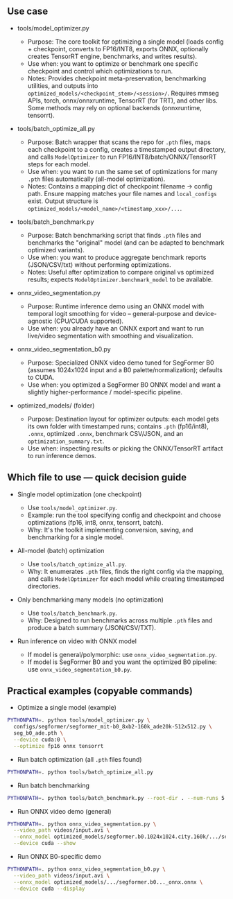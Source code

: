 ## Use case

- tools/model_optimizer.py
  - Purpose: The core toolkit for optimizing a single model (loads config + checkpoint, converts to FP16/INT8, exports ONNX, optionally creates TensorRT engine, benchmarks, and writes results).
  - Use when: you want to optimize or benchmark one specific checkpoint and control which optimizations to run.
  - Notes: Provides checkpoint meta-preservation, benchmarking utilities, and outputs into `optimized_models/<checkpoint_stem>/<session>/`. Requires mmseg APIs, torch, onnx/onnxruntime, TensorRT (for TRT), and other libs. Some methods may rely on optional backends (onnxruntime, tensorrt).

- tools/batch_optimize_all.py
  - Purpose: Batch wrapper that scans the repo for `.pth` files, maps each checkpoint to a config, creates a timestamped output directory, and calls `ModelOptimizer` to run FP16/INT8/batch/ONNX/TensorRT steps for each model.
  - Use when: you want to run the same set of optimizations for many `.pth` files automatically (all-model optimization).
  - Notes: Contains a mapping dict of checkpoint filename → config path. Ensure mapping matches your file names and `local_configs` exist. Output structure is `optimized_models/<model_name>/<timestamp_xxx>/...`.

- tools/batch_benchmark.py
  - Purpose: Batch benchmarking script that finds `.pth` files and benchmarks the "original" model (and can be adapted to benchmark optimized variants).
  - Use when: you want to produce aggregate benchmark reports (JSON/CSV/txt) without performing optimizations.
  - Notes: Useful after optimization to compare original vs optimized results; expects `ModelOptimizer.benchmark_model` to be available.

- onnx_video_segmentation.py
  - Purpose: Runtime inference demo using an ONNX model with temporal logit smoothing for video – general-purpose and device-agnostic (CPU/CUDA supported).
  - Use when: you already have an ONNX export and want to run live/video segmentation with smoothing and visualization.

- onnx_video_segmentation_b0.py
  - Purpose: Specialized ONNX video demo tuned for SegFormer B0 (assumes 1024x1024 input and a B0 palette/normalization); defaults to CUDA.
  - Use when: you optimized a SegFormer B0 ONNX model and want a slightly higher-performance / model-specific pipeline.

- optimized_models/ (folder)
  - Purpose: Destination layout for optimizer outputs: each model gets its own folder with timestamped runs; contains `.pth` (fp16/int8), `.onnx`, optimized `.onnx`, benchmark CSV/JSON, and an `optimization_summary.txt`.
  - Use when: inspecting results or picking the ONNX/TensorRT artifact to run inference demos.

## Which file to use — quick decision guide

- Single model optimization (one checkpoint)
  - Use `tools/model_optimizer.py`.
  - Example: run the tool specifying config and checkpoint and choose optimizations (fp16, int8, onnx, tensorrt, batch).
  - Why: It's the toolkit implementing conversion, saving, and benchmarking for a single model.

- All-model (batch) optimization
  - Use `tools/batch_optimize_all.py`.
  - Why: It enumerates `.pth` files, finds the right config via the mapping, and calls `ModelOptimizer` for each model while creating timestamped directories.

- Only benchmarking many models (no optimization)
  - Use `tools/batch_benchmark.py`.
  - Why: Designed to run benchmarks across multiple `.pth` files and produce a batch summary (JSON/CSV/TXT).

- Run inference on video with ONNX model
  - If model is general/polymorphic: use `onnx_video_segmentation.py`.
  - If model is SegFormer B0 and you want the optimized B0 pipeline: use `onnx_video_segmentation_b0.py`.

## Practical examples (copyable commands)

- Optimize a single model (example)
```bash
PYTHONPATH=. python tools/model_optimizer.py \
  configs/segformer/segformer_mit-b0_8xb2-160k_ade20k-512x512.py \
  seg_b0_ade.pth \
  --device cuda:0 \
  --optimize fp16 onnx tensorrt
```

- Run batch optimization (all `.pth` files found)
```bash
PYTHONPATH=. python tools/batch_optimize_all.py
```

- Run batch benchmarking
```bash
PYTHONPATH=. python tools/batch_benchmark.py --root-dir . --num-runs 5
```

- Run ONNX video demo (general)
```bash
PYTHONPATH=. python onnx_video_segmentation.py \
  --video_path videos/input.avi \
  --onnx_model optimized_models/segformer.b0.1024x1024.city.160k/.../segformer..._onnx.onnx \
  --device cuda --show
```

- Run ONNX B0-specific demo
```bash
PYTHONPATH=. python onnx_video_segmentation_b0.py \
  --video_path videos/input.avi \
  --onnx_model optimized_models/.../segformer.b0..._onnx.onnx \
  --device cuda --display
```
